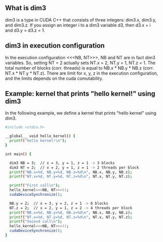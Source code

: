 ## What is dim3
dim3 is a type in CUDA C++ that consists of three integers: dim3.x, dim3.y, and dim3.z.
If you assign an integer i to a dim3 variable d3, then d3.x = i and d3.y = d3.z = 1.

## dim3 in execution configuration
In the execution configuration <<<NB, NT>>>, NB and NT are in fact dim3 variables.
So, setting NT = 2 actually sets NT.x = 2, NT.y = 1, NT.z = 1.
The total number of blocks (corr. threads) is equal to NB.x * NB.y * NB.z (corr. NT.x * NT.y * NT.z).
There are limit for x, y, z in the execution configuration, and the limits depends on the cuda comutability.

## Example: kernel that prints "hello kernel!" using dim3
In the following example, we define a kernel that prints "hello kernel" using dim3.

```bash
#include <stdio.h>

__global__ void hello_kernel() {
  printf("hello kernel!\n");
}

int main() {

  dim3 NB = 3;  // x = 3, y = 1, z = 1 -> 3 blocks
  dim3 NT = 2;  // x = 2, y = 1, z = 1 -> 2 threads per block
  printf("NB.x=%d, NB.y=%d, NB.z=%d\n", NB.x, NB.y, NB.z);
  printf("NT.x=%d, NT.y=%d, NT.z=%d\n", NT.x, NT.y, NT.z);

  printf("First call\n");
  hello_kernel<<<NB, NT>>>();
  cudaDeviceSynchronize();

  NB.y = 2;  // x = 3, y = 2, z = 1 -> 6 blocks
  NT.z = 2;  // x = 2, y = 1, z = 2 -> 4 threads per block
  printf("NB.x=%d, NB.y=%d, NB.z=%d\n", NB.x, NB.y, NB.z);
  printf("NT.x=%d, NT.y=%d, NT.z=%d\n", NT.x, NT.y, NT.z);
  printf("Second call\n");
  hello_kernel<<<NB, NT>>>();
  cudaDeviceSynchronize();
}
```
